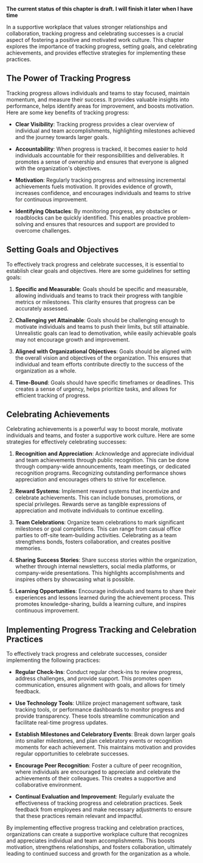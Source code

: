 **The current status of this chapter is draft. I will finish it later when I have time**

In a supportive workplace that values stronger relationships and collaboration, tracking progress and celebrating successes is a crucial aspect of fostering a positive and motivated work culture. This chapter explores the importance of tracking progress, setting goals, and celebrating achievements, and provides effective strategies for implementing these practices.

**The Power of Tracking Progress**
----------------------------------

Tracking progress allows individuals and teams to stay focused, maintain momentum, and measure their success. It provides valuable insights into performance, helps identify areas for improvement, and boosts motivation. Here are some key benefits of tracking progress:

* **Clear Visibility**: Tracking progress provides a clear overview of individual and team accomplishments, highlighting milestones achieved and the journey towards larger goals.

* **Accountability**: When progress is tracked, it becomes easier to hold individuals accountable for their responsibilities and deliverables. It promotes a sense of ownership and ensures that everyone is aligned with the organization's objectives.

* **Motivation**: Regularly tracking progress and witnessing incremental achievements fuels motivation. It provides evidence of growth, increases confidence, and encourages individuals and teams to strive for continuous improvement.

* **Identifying Obstacles**: By monitoring progress, any obstacles or roadblocks can be quickly identified. This enables proactive problem-solving and ensures that resources and support are provided to overcome challenges.

**Setting Goals and Objectives**
--------------------------------

To effectively track progress and celebrate successes, it is essential to establish clear goals and objectives. Here are some guidelines for setting goals:

1. **Specific and Measurable**: Goals should be specific and measurable, allowing individuals and teams to track their progress with tangible metrics or milestones. This clarity ensures that progress can be accurately assessed.

2. **Challenging yet Attainable**: Goals should be challenging enough to motivate individuals and teams to push their limits, but still attainable. Unrealistic goals can lead to demotivation, while easily achievable goals may not encourage growth and improvement.

3. **Aligned with Organizational Objectives**: Goals should be aligned with the overall vision and objectives of the organization. This ensures that individual and team efforts contribute directly to the success of the organization as a whole.

4. **Time-Bound**: Goals should have specific timeframes or deadlines. This creates a sense of urgency, helps prioritize tasks, and allows for efficient tracking of progress.

**Celebrating Achievements**
----------------------------

Celebrating achievements is a powerful way to boost morale, motivate individuals and teams, and foster a supportive work culture. Here are some strategies for effectively celebrating successes:

1. **Recognition and Appreciation**: Acknowledge and appreciate individual and team achievements through public recognition. This can be done through company-wide announcements, team meetings, or dedicated recognition programs. Recognizing outstanding performance shows appreciation and encourages others to strive for excellence.

2. **Reward Systems**: Implement reward systems that incentivize and celebrate achievements. This can include bonuses, promotions, or special privileges. Rewards serve as tangible expressions of appreciation and motivate individuals to continue excelling.

3. **Team Celebrations**: Organize team celebrations to mark significant milestones or goal completions. This can range from casual office parties to off-site team-building activities. Celebrating as a team strengthens bonds, fosters collaboration, and creates positive memories.

4. **Sharing Success Stories**: Share success stories within the organization, whether through internal newsletters, social media platforms, or company-wide presentations. This highlights accomplishments and inspires others by showcasing what is possible.

5. **Learning Opportunities**: Encourage individuals and teams to share their experiences and lessons learned during the achievement process. This promotes knowledge-sharing, builds a learning culture, and inspires continuous improvement.

**Implementing Progress Tracking and Celebration Practices**
------------------------------------------------------------

To effectively track progress and celebrate successes, consider implementing the following practices:

* **Regular Check-Ins**: Conduct regular check-ins to review progress, address challenges, and provide support. This promotes open communication, ensures alignment with goals, and allows for timely feedback.

* **Use Technology Tools**: Utilize project management software, task tracking tools, or performance dashboards to monitor progress and provide transparency. These tools streamline communication and facilitate real-time progress updates.

* **Establish Milestones and Celebratory Events**: Break down larger goals into smaller milestones, and plan celebratory events or recognition moments for each achievement. This maintains motivation and provides regular opportunities to celebrate successes.

* **Encourage Peer Recognition**: Foster a culture of peer recognition, where individuals are encouraged to appreciate and celebrate the achievements of their colleagues. This creates a supportive and collaborative environment.

* **Continual Evaluation and Improvement**: Regularly evaluate the effectiveness of tracking progress and celebration practices. Seek feedback from employees and make necessary adjustments to ensure that these practices remain relevant and impactful.

By implementing effective progress tracking and celebration practices, organizations can create a supportive workplace culture that recognizes and appreciates individual and team accomplishments. This boosts motivation, strengthens relationships, and fosters collaboration, ultimately leading to continued success and growth for the organization as a whole.
